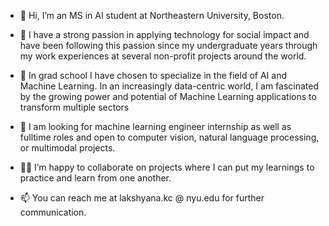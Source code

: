 - 👋 Hi, I’m an MS in AI student at Northeastern University, Boston.
- 💞️ I have a strong passion in applying technology for social impact and have been following this passion since my undergraduate years through my work experiences at several non-profit projects around the world. 
- 📖 In grad school I have chosen to specialize in the field of AI and Machine Learning. In an increasingly data-centric world, I am fascinated by the growing power and potential of Machine Learning applications to transform multiple sectors
- 👀 I am looking for machine learning engineer internship as well as fulltime roles and open to computer vision, natural language processing, or multimodal projects.

- 👩‍💻 I’m happy to collaborate on projects where I can put my learnings to practice and learn from one another. 
- 📫 You can reach me at lakshyana.kc @ nyu.edu for further communication. 

<!---
lakshyana/lakshyana is a ✨ special ✨ repository because its `README.md` (this file) appears on your GitHub profile.
You can click the Preview link to take a look at your changes.
--->
